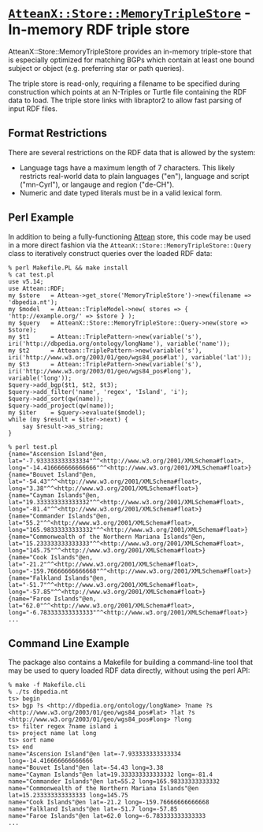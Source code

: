[`AtteanX::Store::MemoryTripleStore`](https://github.com/kasei/atteanx-store-memorytriplestore/) - In-memory RDF triple store
===

AtteanX::Store::MemoryTripleStore provides an in-memory triple-store that is
especially optimized for matching BGPs which contain at least one bound subject
or object (e.g. preferring star or path queries).

The triple store is read-only, requiring a filename to be specified during
construction which points at an N-Triples or Turtle file containing the RDF
data to load. The triple store links with libraptor2 to allow fast parsing of
input RDF files.


Format Restrictions
---

There are several restrictions on the RDF data that is allowed by the system:

* Language tags have a maximum length of 7 characters. This likely restricts
  real-world data to plain languages ("en"), language and script ("mn-Cyrl"),
  or langauge and region ("de-CH").
* Numeric and date typed literals must be in a valid lexical form.


Perl Example
---

In addition to being a fully-functioning [Attean](https://github.com/kasei/attean/) store, this code may be
used in a more direct fashion via the `AtteanX::Store::MemoryTripleStore::Query`
class to iteratively construct queries over the loaded RDF data:

```
% perl Makefile.PL && make install
% cat test.pl
use v5.14;
use Attean::RDF;
my $store	= Attean->get_store('MemoryTripleStore')->new(filename => 'dbpedia.nt');
my $model	= Attean::TripleModel->new( stores => { 'http://example.org/' => $store } );
my $query	= AtteanX::Store::MemoryTripleStore::Query->new(store => $store);
my $t1		= Attean::TriplePattern->new(variable('s'), iri('http://dbpedia.org/ontology/longName'), variable('name'));
my $t2		= Attean::TriplePattern->new(variable('s'), iri('http://www.w3.org/2003/01/geo/wgs84_pos#lat'), variable('lat'));
my $t3		= Attean::TriplePattern->new(variable('s'), iri('http://www.w3.org/2003/01/geo/wgs84_pos#long'), variable('long'));
$query->add_bgp($t1, $t2, $t3);
$query->add_filter('name', 'regex', 'Island', 'i');
$query->add_sort(qw(name));
$query->add_project(qw(name));
my $iter	= $query->evaluate($model);
while (my $result = $iter->next) {
	say $result->as_string;
}

% perl test.pl
{name="Ascension Island"@en, lat="-7.933333333333334"^^<http://www.w3.org/2001/XMLSchema#float>, long="-14.416666666666666"^^<http://www.w3.org/2001/XMLSchema#float>}
{name="Bouvet Island"@en, lat="-54.43"^^<http://www.w3.org/2001/XMLSchema#float>, long="3.38"^^<http://www.w3.org/2001/XMLSchema#float>}
{name="Cayman Islands"@en, lat="19.333333333333332"^^<http://www.w3.org/2001/XMLSchema#float>, long="-81.4"^^<http://www.w3.org/2001/XMLSchema#float>}
{name="Commander Islands"@en, lat="55.2"^^<http://www.w3.org/2001/XMLSchema#float>, long="165.98333333333332"^^<http://www.w3.org/2001/XMLSchema#float>}
{name="Commonwealth of the Northern Mariana Islands"@en, lat="15.233333333333333"^^<http://www.w3.org/2001/XMLSchema#float>, long="145.75"^^<http://www.w3.org/2001/XMLSchema#float>}
{name="Cook Islands"@en, lat="-21.2"^^<http://www.w3.org/2001/XMLSchema#float>, long="-159.76666666666668"^^<http://www.w3.org/2001/XMLSchema#float>}
{name="Falkland Islands"@en, lat="-51.7"^^<http://www.w3.org/2001/XMLSchema#float>, long="-57.85"^^<http://www.w3.org/2001/XMLSchema#float>}
{name="Faroe Islands"@en, lat="62.0"^^<http://www.w3.org/2001/XMLSchema#float>, long="-6.783333333333333"^^<http://www.w3.org/2001/XMLSchema#float>}
...
```

Command Line Example
---

The package also contains a Makefile for building a command-line tool that may
be used to query loaded RDF data directly, without using the perl API:

```
% make -f Makefile.cli
% ./ts dbpedia.nt
ts> begin
ts> bgp ?s <http://dbpedia.org/ontology/longName> ?name ?s <http://www.w3.org/2003/01/geo/wgs84_pos#lat> ?lat ?s <http://www.w3.org/2003/01/geo/wgs84_pos#long> ?long
ts> filter regex ?name island i
ts> project name lat long
ts> sort name
ts> end
name="Ascension Island"@en lat=-7.933333333333334 long=-14.416666666666666 
name="Bouvet Island"@en lat=-54.43 long=3.38 
name="Cayman Islands"@en lat=19.333333333333332 long=-81.4 
name="Commander Islands"@en lat=55.2 long=165.98333333333332 
name="Commonwealth of the Northern Mariana Islands"@en lat=15.233333333333333 long=145.75 
name="Cook Islands"@en lat=-21.2 long=-159.76666666666668 
name="Falkland Islands"@en lat=-51.7 long=-57.85 
name="Faroe Islands"@en lat=62.0 long=-6.783333333333333 
...
```
